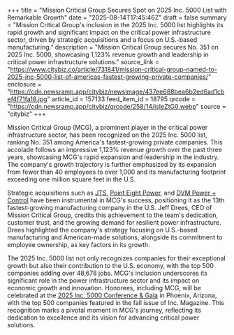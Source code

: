 +++
title = "Mission Critical Group Secures Spot on 2025 Inc. 5000 List with Remarkable Growth"
date = "2025-08-14T17:45:46Z"
draft = false
summary = "Mission Critical Group's inclusion in the 2025 Inc. 5000 list highlights its rapid growth and significant impact on the critical power infrastructure sector, driven by strategic acquisitions and a focus on U.S.-based manufacturing."
description = "Mission Critical Group secures No. 351 on 2025 Inc. 5000, showcasing 1,123% revenue growth and leadership in critical power infrastructure solutions."
source_link = "https://www.citybiz.co/article/731841/mission-critical-group-named-to-2025-inc-5000-list-of-americas-fastest-growing-private-companies/"
enclosure = "https://cdn.newsramp.app/citybiz/newsimage/437ee688bea6b2ed6ad1cbef4f71fa18.jpg"
article_id = 157133
feed_item_id = 18795
qrcode = "https://cdn.newsramp.app/citybiz/qrcode/258/14/isleZtG0.webp"
source = "citybiz"
+++

<p>Mission Critical Group (MCG), a prominent player in the critical power infrastructure sector, has been recognized on the 2025 Inc. 5000 list, ranking No. 351 among America's fastest-growing private companies. This accolade follows an impressive 1,123% revenue growth over the past three years, showcasing MCG's rapid expansion and leadership in the industry. The company's growth trajectory is further emphasized by its expansion from fewer than 40 employees to over 1,000 and its manufacturing footprint exceeding one million square feet in the U.S.</p><p>Strategic acquisitions such as <a href="https://www.jts.com" rel="nofollow" target="_blank">JTS</a>, <a href="https://www.pointeightpower.com" rel="nofollow" target="_blank">Point Eight Power</a>, and <a href="https://www.dvmpower.com" rel="nofollow" target="_blank">DVM Power + Control</a> have been instrumental in MCG's success, positioning it as the 13th fastest-growing manufacturing company in the U.S. Jeff Drees, CEO of Mission Critical Group, credits this achievement to the team's dedication, customer trust, and the growing demand for resilient power infrastructure. Drees highlighted the company's strategy focusing on U.S.-based manufacturing and American-made solutions, alongside its commitment to employee ownership, as key factors in its growth.</p><p>The 2025 Inc. 5000 list not only recognizes companies for their exceptional growth but also their contribution to the U.S. economy, with the top 500 companies adding over 48,678 jobs. MCG's inclusion underscores its significant role in the power infrastructure sector and its impact on economic growth and innovation. Honorees, including MCG, will be celebrated at the <a href="https://www.inc.com/conference" rel="nofollow" target="_blank">2025 Inc. 5000 Conference & Gala</a> in Phoenix, Arizona, with the top 500 companies featured in the fall issue of Inc. Magazine. This recognition marks a pivotal moment in MCG's journey, reflecting its dedication to excellence and its vision for advancing critical power solutions.</p>